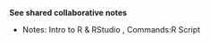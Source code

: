 **See shared collaborative notes**

* Notes: Intro to R & RStudio <!--, [Data Structures](https://ucsdlib.github.io/gps-skills-2017/intro-r/04-IntroR_Data_Structures.html)-->, Commands:R Script <!-- (https://raw.githubusercontent.com/ucsdlib/gps-skills-2017/master/intro-r/01-03-intro-r-lesson-gps2017-script.R)-->

<!--* Notes: GGPLOT2 (https://ucsdlib.github.io/gps-skills-2017/intro-r/04-data-types.html)--><!--, Commands: R Script <!-- https://raw.githubusercontent.com/ucsdlib/gps-skills-2017/master/intro-r/intro-r-data-str.R)-->
<!--* Data Wrangling with tidyr & dplyr <!--(https://ucsdlib.github.io/gps-skills-2017/intro-r/05-explor-dfs.html) -->

<!-- **Day 2 - Jan. 18, 2017**

* Lecture notes: [Plotting with GGPLOT2](http://ucsdlib.github.io/workshops/notebooks/ggplot2/ggplot.html), Commands:[R Script - part 1](https://raw.githubusercontent.com/ucsdlib/gps-skills-2017/master/intro-r/ggplot_script.R)-->

